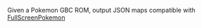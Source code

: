 Given a Pokemon GBC ROM, output JSON maps compatible with [FullScreenPokemon](https://github.com/Diogenesthecynic/FullScreenPokemon/)

